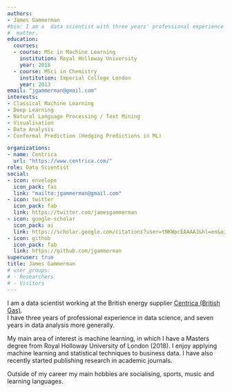 ```yaml
---
authors:
- James Gammerman
#bio: I am a  data scientist with three years' professional experience and an MSc in Machine Learning
#  matter.
education:
  courses:
  - course: MSc in Machine Learning
    institution: Royal Holloway University
    year: 2018
  - course: MSci in Chemistry
    institution: Imperial College London
    year: 2013
email: "jgammerman@gmail.com"
interests:
- Classical Machine Learning
- Deep Learning
- Natural Language Processing / Text Mining
- Visualisation
- Data Analysis
- Conformal Prediction (Hedging Predictions in ML)

organizations:
- name: Centrica
  url: "https://www.centrica.com/"
role: Data Scientist
social:
- icon: envelope
  icon_pack: fas
  link: "mailto:jgammerman@gmail.com"
- icon: twitter
  icon_pack: fab
  link: https://twitter.com/jamesgammerman
- icon: google-scholar
  icon_pack: ai
  link: https://scholar.google.com/citations?user=tNKWpcEAAAAJ&hl=en&oi=ao
- icon: github
  icon_pack: fab
  link: https://github.com/jgammerman
superuser: true
title: James Gammerman
# user_groups:
# - Researchers
# - Visitors
---
```


I am a data scientist working at the British energy supplier [Centrica (British Gas)](https://www.centrica.com/).   
I have three years of professional experience in data science, and seven years in data analysis more generally.

My main area of interest is machine learning, in which I have a Masters degree from Royal Holloway University of London (2018). I enjoy applying machine learning and statistical techniques to business data. I have also recently started publishing research in academic journals.

Outside of my career my main hobbies are socialising, sports, music and learning languages.
